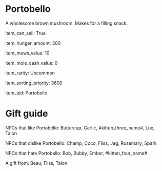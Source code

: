 # Portobello

A wholesome brown mushroom. Makes for a filling snack.

item_can_sell: True

item_hunger_amount: 300

item_mews_value: 10

item_mole_cash_value: 0

item_rarity: Uncommon

item_sorting_priority: 3600

item_uid: Portobello

# Gift guide

NPCs that like Portobello: Buttercup, Garlic, #kitten_three_name#, Lux, Talon

NPCs that dislike Portobello: Champ, Coco, Fliss, Jag, Rosemary, Spark

NPCs that hate Portobello: Bob, Bubby, Ember, #kitten_four_name#

A gift from: Beau, Fliss, Talon